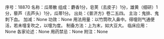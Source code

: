 序号：18870
名称：瓜蒂散
组成：麝香1分，皂荚（去皮子）1分，雄黄（细研）1分，藜芦（去芦头）1分，瓜蒂1分。
出处：《普济方》卷二五四。
主治：鬼排、鬼刺下血。
加减：None
功效：None
用法用量：以竹筒吹入鼻中。得嚏则气通便活，若未嚏复吹之，以嚏为度。
制备方法：上为末，如大豆大。
临床应用：None
各家论述：None
用药禁忌：None
附注：None
